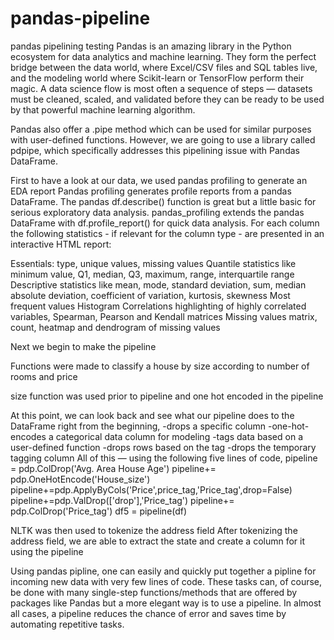 # pandas-pipeline
pandas pipelining testing
Pandas is an amazing library in the Python ecosystem for data analytics and machine learning. They form the perfect bridge between the data world, where Excel/CSV files and SQL tables live, and the modeling world where Scikit-learn or TensorFlow perform their magic.
A data science flow is most often a sequence of steps — datasets must be cleaned, scaled, and validated before they can be ready to be used by that powerful machine learning algorithm.

Pandas also offer a .pipe method which can be used for similar purposes with user-defined functions. However, we are going to use a library called pdpipe, which specifically addresses this pipelining issue with Pandas DataFrame.

First to have a look at our data, we used pandas profiling to generate an EDA report
Pandas profiling generates profile reports from a pandas DataFrame. The pandas df.describe() function is great but a little basic for serious exploratory data analysis. pandas_profiling extends the pandas DataFrame with df.profile_report() for quick data analysis.
For each column the following statistics - if relevant for the column type - are presented in an interactive HTML report:

Essentials: type, unique values, missing values
Quantile statistics like minimum value, Q1, median, Q3, maximum, range, interquartile range
Descriptive statistics like mean, mode, standard deviation, sum, median absolute deviation, coefficient of variation, kurtosis, skewness
Most frequent values
Histogram
Correlations highlighting of highly correlated variables, Spearman, Pearson and Kendall matrices
Missing values matrix, count, heatmap and dendrogram of missing values

Next we begin to make the pipeline

Functions were made to classify a house by size according to number of rooms and price

size function was used prior to pipeline and one hot encoded in the pipeline


At this point, we can look back and see what our pipeline does to the DataFrame right from the beginning,
-drops a specific column
-one-hot-encodes a categorical data column for modeling
-tags data based on a user-defined function
-drops rows based on the tag
-drops the temporary tagging column
All of this — using the following five lines of code,
pipeline = pdp.ColDrop('Avg. Area House Age')
pipeline+= pdp.OneHotEncode('House_size')
pipeline+=pdp.ApplyByCols('Price',price_tag,'Price_tag',drop=False)
pipeline+=pdp.ValDrop(['drop'],'Price_tag')
pipeline+= pdp.ColDrop('Price_tag')
df5 = pipeline(df)

NLTK was then used to tokenize the address field
After tokenizing the address field, we are able to extract the state and create a column for it using the pipeline

Using pandas pipline, one can easily and quickly put together a pipline for incoming new data with very few lines of code.
These tasks can, of course, be done with many single-step functions/methods that are offered by packages like Pandas but a more elegant way is to use a pipeline. In almost all cases, a pipeline reduces the chance of error and saves time by automating repetitive tasks.
